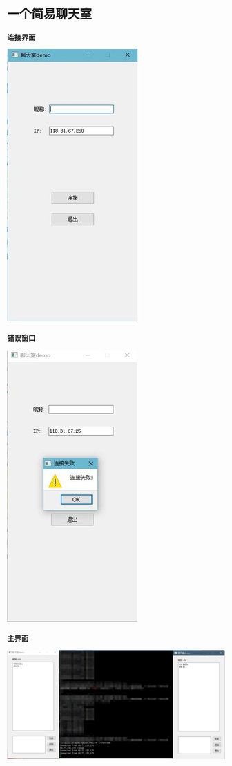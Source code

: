 # 一个简易聊天室
### 连接界面

![image](https://github.com/dreamgyf/Simple-Chatroom/blob/master/连接界面.jpg)
### 错误窗口

![image](https://github.com/dreamgyf/Simple-Chatroom/blob/master/错误.jpg)
### 主界面

![image](https://github.com/dreamgyf/Simple-Chatroom/blob/master/主界面.png)
